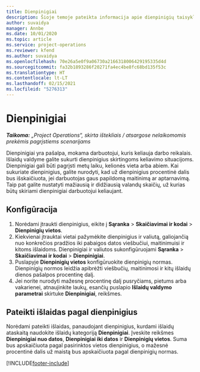 ```yaml
---
title: Dienpinigiai
description: Šioje temoje pateikta informacija apie dienpinigių taisykles, kurios naudojamos išlaidų valdyme.
author: suvaidya
manager: Annbe
ms.date: 10/01/2020
ms.topic: article
ms.service: project-operations
ms.reviewer: kfend
ms.author: suvaidya
ms.openlocfilehash: 70e26a5e0f9a06730a2166318006429195335d4d
ms.sourcegitcommit: fa32b1893286f20271fa4ec4be8fc68bd135f53c
ms.translationtype: HT
ms.contentlocale: lt-LT
ms.lasthandoff: 02/15/2021
ms.locfileid: "5276313"
---
```

# <a name="per-diems"></a>Dienpinigiai

_**Taikoma:** „Project Operations“, skirta ištekliais / atsargose nelaikomomis prekėmis pagrįstiems scenarijams_


Dienpinigiai yra pašalpa, mokama darbuotojui, kuris keliauja darbo reikalais. Išlaidų valdyme galite sukurti dienpinigius skirtingoms keliavimo situacijoms. Dienpinigiai gali būti pagrįsti metų laiku, kelionės vieta arba abiem. Kai sukuriate dienpinigius, galite nurodyti, kad už dienpinigius procentinė dalis bus išskaičiuota, jei darbuotojas gaus papildomą maitinimą ar aptarnavimą. Taip pat galite nustatyti mažiausią ir didžiausią valandų skaičių, už kurias būtų skiriami dienpinigiai darbuotojui keliaujant.

## <a name="configuration"></a>Konfigūracija 

1. Norėdami įtraukti dienpinigius, eikite į **Sąranka** > **Skaičiavimai ir kodai** > **Dienpinigių vietos**.
2. Kiekvienai įtrauktai vietai pažymėkite dienpinigius ir valiutą, galiojančią nuo konkrečios pradžios iki pabaigos datos viešbučiui, maitinimuisi ir kitoms išlaidoms. Dienpinigiai ir valiutos sukonfigūruojami **Sąranka** > **Skaičiavimai ir kodai** > **Dienpinigiai**.
3. Puslapyje **Dienpinigių vietos** konfigūruokite dienpinigių normas. Dienpinigių normos leidžia apibrėžti viešbučių, maitinimosi ir kitų išlaidų dienos pašalpos procentinę dalį. 
4. Jei norite nurodyti mažesnę procentinę dalį pusryčiams, pietums arba vakarienei, atnaujinkite laukų, esančių puslapio **Išlaidų valdymo parametrai** skirtuke **Dienpinigiai**, reikšmes. 
    
## <a name="submit-expenses-using-per-diem"></a>Pateikti išlaidas pagal dienpinigius
Norėdami pateikti išlaidas, panaudojant dienpinigius, kurdami išlaidų ataskaitą naudokite išlaidų kategoriją **Dienpinigiai**. Įveskite reikšmes **Dienpinigiai nuo datos**, **Dienpinigiai iki datos** ir **Dienpinigių vietos**. Suma bus apskaičiuota pagal pasirinktos vietos dienpinigius, o mažesnė procentinė dalis už maistą bus apskaičiuota pagal dienpinigių normas.


[!INCLUDE[footer-include](../includes/footer-banner.md)]